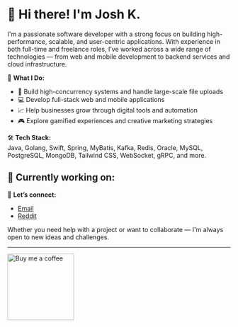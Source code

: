 # 👋 Hi there! I'm Josh K.

I'm a passionate software developer with a strong focus on building high-performance, scalable, and user-centric applications. With experience in both full-time and freelance roles, I’ve worked across a wide range of technologies — from web and mobile development to backend services and cloud infrastructure.

🚀 **What I Do:**
- 🧠 Build high-concurrency systems and handle large-scale file uploads
- 💻 Develop full-stack web and mobile applications
- 📈 Help businesses grow through digital tools and automation
- 🎮 Explore gamified experiences and creative marketing strategies

🛠️ **Tech Stack:**  
Java, Golang, Swift, Spring, MyBatis, Kafka, Redis, Oracle, MySQL, PostgreSQL, MongoDB, Tailwind CSS, WebSocket, gRPC, and more.

🎯 **Currently working on:**  
- 

🔗 **Let’s connect:**
- [Email](mailto:gigacoderx@gmail.com)
- [Reddit](https://www.reddit.com/user/First-Crab-9724)

Whether you need help with a project or want to collaborate — I'm always open to new ideas and challenges.

---
<a href="https://ko-fi.com/lunar_flowing">
  <img src="https://cdn.ko-fi.com/cdn/kofi3.png?v=6" width="150" alt="Buy me a coffee">
</a>

